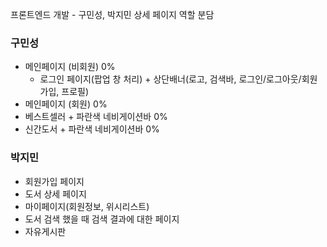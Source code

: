 프론트엔드 개발 - 구민성, 박지민 
상세 페이지 역할 분담

### 구민성
- 메인페이지 (비회원) 0%
  - 로그인 페이지(팝업 창 처리) + 상단배너(로고, 검색바, 로그인/로그아웃/회원가입, 프로필)
- 메인페이지 (회원) 0%
- 베스트셀러 + 파란색 네비게이션바 0%
- 신간도서 + 파란색 네비게이션바 0%

### 박지민
- 회원가입 페이지
- 도서 상세 페이지 
- 마이페이지(회원정보, 위시리스트) 
- 도서 검색 했을 때 검색 결과에 대한 페이지 
- 자유게시판 

